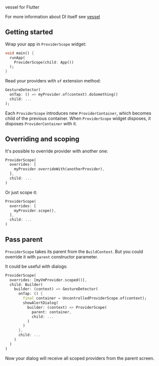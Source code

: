 vessel for Flutter

For more information about DI itself see [vessel](https://github.com/AlexanderFarkas/vessel/tree/main/packages/vessel)

## Getting started

Wrap your app in `ProviderScope` widget:
```dart
void main() {
  runApp(
    ProviderScope(child: App())
  );
}
```

Read your providers with `of` extension method:
```dart
GestureDetector(
  onTap: () => myProvider.of(context).doSomething()
  child: ...
);
```

Each `ProviderScope` introduces new `ProviderContainer`, which becomes child of the previous container.
When `ProviderScope` widget disposes, it disposes `ProviderContainer` with it.

## Overriding and scoping

It's possible to override provider with another one:
```dart
ProviderScope(
  overrides: [
    myProvider.overrideWith(anotherProvider),
  ],
  child: ...
)
```

Or just scope it:
```dart
ProviderScope(
  overrides: [
    myProvider.scope(),
  ],
  child: ...
)
```

## Pass parent

`ProviderScope` takes its parent from the `BuildContext`. But you could override it with `parent` constructor parameter. 

It could be useful with dialogs:
```dart
ProviderScope(
  overrides: [myVmProvider.scoped()],
  child: Builder(
    builder: (context) => GestureDetector(
      onTap: () {
        final container = UncontrolledProviderScope.of(context);
        showAlertDialog(
          builder: (context) => ProviderScope(
            parent: container,
            child: ...
          )
        )
      }, 
      child: ...
    )
  )
)
```

Now your dialog will receive all scoped providers from the parent screen. 



